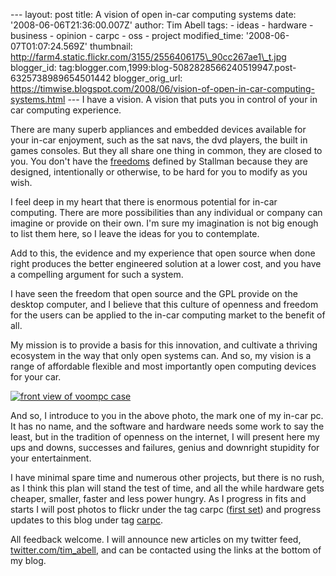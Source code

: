 \--- layout: post title: A vision of open in-car computing systems date: '2008-06-06T21:36:00.007Z' author: Tim Abell tags: - ideas - hardware - business - opinion - carpc - oss - project modified\_time: '2008-06-07T01:07:24.569Z' thumbnail: http://farm4.static.flickr.com/3155/2556406175\_90cc267ae1\_t.jpg blogger\_id: tag:blogger.com,1999:blog-5082828566240519947.post-6325738989654501442 blogger\_orig\_url: https://timwise.blogspot.com/2008/06/vision-of-open-in-car-computing-systems.html --- I have a vision. A vision that puts you in control of your in car computing experience.  
  
There are many superb appliances and embedded devices available for your in-car enjoyment, such as the sat navs, the dvd players, the built in games consoles. But they all share one thing in common, they are closed to you. You don't have the [freedoms](http://www.fsf.org/about/what-is-free-software) defined by Stallman because they are designed, intentionally or otherwise, to be hard for you to modify as you wish.  
  
I feel deep in my heart that there is enormous potential for in-car computing. There are more possibilities than any individual or company can imagine or provide on their own. I'm sure my imagination is not big enough to list them here, so I leave the ideas for you to contemplate.  
  
Add to this, the evidence and my experience that open source when done right produces the better engineered solution at a lower cost, and you have a compelling argument for such a system.  
  
I have seen the freedom that open source and the GPL provide on the desktop computer, and I believe that this culture of openness and freedom for the users can be applied to the in-car computing market to the benefit of all.  
  
My mission is to provide a basis for this innovation, and cultivate a thriving ecosystem in the way that only open systems can. And so, my vision is a range of affordable flexible and most importantly open computing devices for your car.  
  

[![front view of voompc case](http://farm4.static.flickr.com/3155/2556406175_90cc267ae1.jpg)](http://www.flickr.com/photos/tim_abell/2556406175/)

And so, I introduce to you in the above photo, the mark one of my in-car pc. It has no name, and the software and hardware needs some work to say the least, but in the tradition of openness on the internet, I will present here my ups and downs, successes and failures, genius and downright stupidity for your entertainment.  
  
I have minimal spare time and numerous other projects, but there is no rush, as I think this plan will stand the test of time, and all the while hardware gets cheaper, smaller, faster and less power hungry. As I progress in fits and starts I will post photos to flickr under the tag carpc ([first set](http://www.flickr.com/photos/tim_abell/sets/72157605474187579/)) and progress updates to this blog under tag [carpc](http://timwise.blogspot.com/search/label/carpc).  
  
All feedback welcome. I will announce new articles on my twitter feed, [twitter.com/tim\_abell](http://twitter.com/tim_abell), and can be contacted using the links at the bottom of my blog.